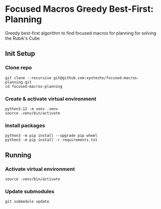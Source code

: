 # Focused Macros Greedy Best-First: Planning
Greedy best-first algorithm to find focused macros for planning for solving the Rubik's Cube

## Init Setup

### Clone repo
```
git clone --recursive git@github.com:xyntechx/focused-macros-planning.git
cd focused-macros-planning
```

### Create & activate virtual environment
```
python3.12 -m venv .venv
source .venv/bin/activate
```

### Install packages
```
python3 -m pip install --upgrade pip wheel
python3 -m pip install -r requirements.txt
```

## Running

### Activate virtual environment
```
source .venv/bin/activate
```

### Update submodules
```
git submodule update
```
